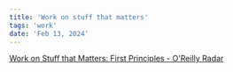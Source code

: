 ```yaml
---
title: 'Work on stuff that matters'
tags: 'work'
date: 'Feb 13, 2024'
---
```


[Work on Stuff that Matters: First Principles - O'Reilly Radar](http://radar.oreilly.com/2009/01/work-on-stuff-that-matters-fir.html)
